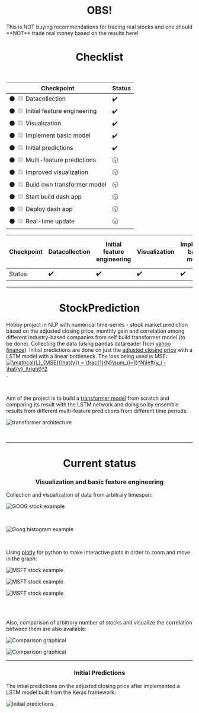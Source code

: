 <h1 align="center"> OBS! </h1>
This is NOT buying recommendations for trading real stocks and one should **NOT** trade real money based on the results here! 

<h1 align = "center"> Checklist </h1>
<br>

| Checkpoint                                              | Status |
| ------------------------------------------------- | ----   |
| :black_circle: <input type="checkbox" disabled checked /> Datacollection  |  :heavy_check_mark:    |
| :black_circle: <input type="checkbox" disabled  checked/>  Initial feature engineering |  :heavy_check_mark:    |
| :black_circle: <input type="checkbox" disabled  checked/> Visualization |  :heavy_check_mark:    |
| :black_circle: <input type="checkbox" disabled  checked/> Implement basic model |  :heavy_check_mark:    |
| :black_circle: <input type="checkbox" disabled  checked/> Initial predictions |  :heavy_check_mark:    |
| :black_circle: <input type="checkbox" disabled  checked/> Multi-feature predictions |   :clock930:   |
| :black_circle: <input type="checkbox" disabled  checked/> Improved visualization |  :clock930:    |
| :black_circle: <input type="checkbox" disabled  checked/> Build own transformer model |  :clock930:    |
| :black_circle: <input type="checkbox" disabled  checked/> Start build dash app |  :clock930:    |
| :black_circle: <input type="checkbox" disabled  checked/> Deploy dash app |  :clock930:    |
| :black_circle: <input type="checkbox" disabled  checked/> Real-time update |  :clock930:    |


| Checkpoint |  Datacollection  |  Initial feature engineering |  Visualization | Implement basic model |  Initial predictions | Multi-feature predictions |  Improved visualization |  Build own transformer model | Start build dash app |  Deploy dash app | Real-time update |
| ------------------------------------------------- | ------------------------------------------------- | ------------------------------------------------- | ------------------------------------------------- | ------------------------------------------------- | ------------------------------------------------- | ------------------------------------------------- | ------------------------------------------------- | ------------------------------------------------- | ------------------------------------------------- | ------------------------------------------------- | ------------------------------------------------- |
| Status | :heavy_check_mark:  | :heavy_check_mark: | :heavy_check_mark: | :heavy_check_mark: | :heavy_check_mark: | :clock930: | :clock930: | :clock930: | :clock930: | :clock930: | :clock930: |



<hr>
           


<h1 align="center"> StockPrediction </h1>

Hobby project in NLP with numerical time-series - stock market prediction based on the adjusted closing price, monthly gain and correlation among different industry-based companies from self build transformer model (to be done). Collecting the data (using pandas datareader from [yahoo finance](https://finance.yahoo.com/)). Initial predictions are done on just the [adjusted closing price](https://www.investopedia.com/terms/a/adjusted_closing_price.asp) with a LSTM model with a linear bottleneck. The loss being used is MSE: 
<a href="https://www.codecogs.com/eqnedit.php?latex=\mathcal{L}_{MSE}(\hat{y})&space;=&space;\frac{1}{N}\sum_{i=1}^N\left(y_i&space;-&space;\hat{y}_i\right)^2" target="_blank">
<img src="https://latex.codecogs.com/gif.latex?\mathcal{L}_{MSE}(\hat{y})&space;=&space;\frac{1}{N}\sum_{i=1}^N\left(y_i&space;-&space;\hat{y}_i\right)^2" class="center" title="\mathcal{L}_{MSE}(\hat{y}) = \frac{1}{N}\sum_{i=1}^N\left(y_i - \hat{y}_i\right)^2" /></a>. 


<br>

Aim of the project is to build a [transformer model](https://papers.nips.cc/paper/2017/file/3f5ee243547dee91fbd053c1c4a845aa-Paper.pdf) from scratch and comparing its result with the LSTM network and doing so by ensemble results from different multi-feature predictions from different time periods. 

![transformer architecture](https://lilianweng.github.io/lil-log/assets/images/transformer.png?raw=true)

<br>
<hr>
<h1 align = "center"> Current status </h1>
<h3 align = "center"> Visualization and basic feature engineering </h3>
Collection and visualization of data from arbitrary timespan:

![GOOG stock example](https://github.com/olof98johansson/StockPrediction/blob/main/demonstration_images/goog_stocks_ex.png?raw=true)

<br>

![Goog histogram example](https://github.com/olof98johansson/StockPrediction/blob/main/demonstration_images/goog_stocks_hist_ex.png?raw=true)

<br>

Using [plotly](https://plotly.com/python/) for python to make interactive plots in order to zoom and move in the graph:

![MSFT stock example](https://github.com/olof98johansson/StockPrediction/blob/main/demonstration_images/msft_stocks_ex.png?raw=true)

![MSFT stock example](https://github.com/olof98johansson/StockPrediction/blob/main/demonstration_images/msft_stocks_square_ex.png?raw=true)

![MSFT stock example](https://github.com/olof98johansson/StockPrediction/blob/main/demonstration_images/msft_stocks_zoom_ex.png?raw=true)

<br>
<br>

Also, comparison of arbitrary number of stocks and visualize the correlation between them are also available:

![Comparison graphical](https://github.com/olof98johansson/StockPrediction/blob/main/demonstration_images/graph_corr.png?raw=true)

![Comparison graphical](https://github.com/olof98johansson/StockPrediction/blob/main/demonstration_images/corr_matrix.png?raw=true)

<hr>

<h3 align = "center"> Initial Predictions </h3>
The intial predictions on the adjusted closing price after implemented a LSTM model built from the Keras framework:

![Initial predictions](https://github.com/olof98johansson/StockPrediction/blob/main/demonstration_images/goog_pred_ex.png?raw=true)






